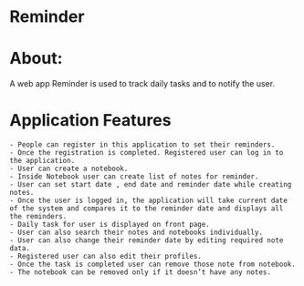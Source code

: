 # Reminder

# About:
A web app Reminder is used to track daily tasks and to notify the user.

# Application Features
    - People can register in this application to set their reminders.
    - Once the registration is completed. Registered user can log in to the application.
    - User can create a notebook.
    - Inside Notebook user can create list of notes for reminder.
    - User can set start date , end date and reminder date while creating notes.
    - Once the user is logged in, the application will take current date of the system and compares it to the reminder date and displays all the reminders.
    - Daily task for user is displayed on front page.
    - User can also search their notes and notebooks individually.
    - User can also change their reminder date by editing required note data.
    - Registered user can also edit their profiles.
    - Once the task is completed user can remove those note from notebook.
    - The notebook can be removed only if it doesn’t have any notes.
